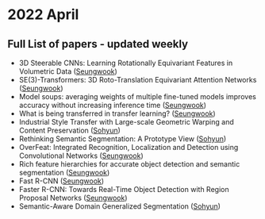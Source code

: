 # 2022 April
## Full List of papers - updated weekly

- 3D Steerable CNNs: Learning Rotationally Equivariant Features in Volumetric Data ([Seungwook](https://www.notion.so/MSCho-CVLAB-Paper-Review-d4976316a91645af84970e3d1aab5b2c?p=f1fe6d4d63c04a2bb35caae4553ccd51))
- SE(3)-Transformers: 3D Roto-Translation Equivariant Attention Networks ([Seungwook](https://www.notion.so/MSCho-CVLAB-Paper-Review-d4976316a91645af84970e3d1aab5b2c?p=a3d8d7329a004615b4b8dc70788376d6))
- Model soups: averaging weights of multiple fine-tuned models improves accuracy without increasing inference time  ([Seungwook](https://www.notion.so/MSCho-CVLAB-Paper-Review-d4976316a91645af84970e3d1aab5b2c?p=da760f1e22ab430db745e586ed4c4f4b))
- What is being transferred in transfer learning? ([Seungwook](https://www.notion.so/MSCho-CVLAB-Paper-Review-d4976316a91645af84970e3d1aab5b2c?p=da8a9c258e0b4fbda01e885ca187139f))
- Industrial Style Transfer with Large-scale Geometric Warping and Content Preservation ([Sohyun](https://broken-minute-4b4.notion.site/Industrial-Style-Transfer-with-Large-scale-Geometric-Warping-and-Content-Preservation-45e638e0013e426fa144706eb1cd1fbe))
- Rethinking Semantic Segmentation: A Prototype View ([Sohyun](https://broken-minute-4b4.notion.site/Rethinking-Semantic-Segmentation-A-Prototype-View-5f0fd8c3ce6d4a4cab4845c567b2dbe4))
- OverFeat: Integrated Recognition, Localization and Detection using Convolutional Networks ([Seungwook](https://www.notion.so/MSCho-CVLAB-Paper-Review-d4976316a91645af84970e3d1aab5b2c?p=ce93b0250d3a48ce98a9b8ee35af0dbb))
- Rich feature hierarchies for accurate object detection and semantic segmentation ([Seungwook](https://www.notion.so/MSCho-CVLAB-Paper-Review-d4976316a91645af84970e3d1aab5b2c?p=d2c5f8a0bb2849eba9b931a516d06da2))
- Fast R-CNN ([Seungwook](https://www.notion.so/MSCho-CVLAB-Paper-Review-d4976316a91645af84970e3d1aab5b2c?p=8d12530fad2a4641b3d297e2ec10834d))
- Faster R-CNN: Towards Real-Time Object Detection with Region Proposal Networks ([Seungwook](https://www.notion.so/MSCho-CVLAB-Paper-Review-d4976316a91645af84970e3d1aab5b2c?p=d968def243c646f3a5a55f46494a46ca))
- Semantic-Aware Domain Generalized Segmentation ([Sohyun](https://broken-minute-4b4.notion.site/Semantic-Aware-Domain-Generalized-Segmentation-7a027fac07cf41d783d52c0efde2d8c4))
